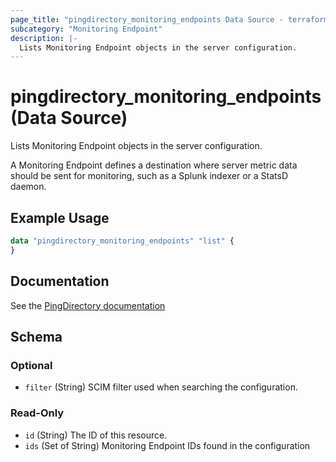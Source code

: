 ```yaml
---
page_title: "pingdirectory_monitoring_endpoints Data Source - terraform-provider-pingdirectory"
subcategory: "Monitoring Endpoint"
description: |-
  Lists Monitoring Endpoint objects in the server configuration.
---
```


# pingdirectory_monitoring_endpoints (Data Source)

Lists Monitoring Endpoint objects in the server configuration.

A Monitoring Endpoint defines a destination where server metric data should be sent for monitoring, such as a Splunk indexer or a StatsD daemon.

## Example Usage

```terraform
data "pingdirectory_monitoring_endpoints" "list" {
}
```

## Documentation
See the [PingDirectory documentation](https://docs.pingidentity.com/r/en-us/pingdirectory-93/pd_ds_config_statsd_monitor_endpoint)

<!-- schema generated by tfplugindocs -->
## Schema

### Optional

- `filter` (String) SCIM filter used when searching the configuration.

### Read-Only

- `id` (String) The ID of this resource.
- `ids` (Set of String) Monitoring Endpoint IDs found in the configuration


